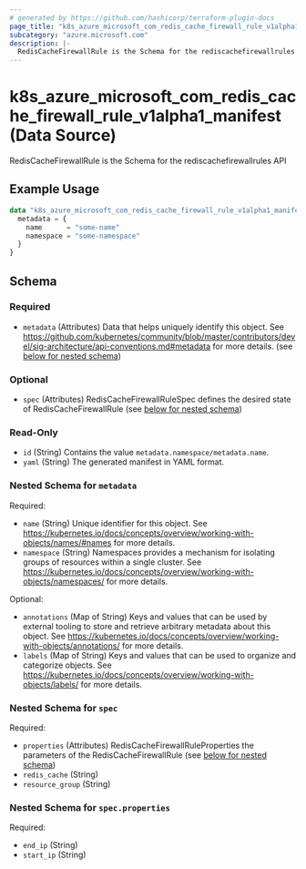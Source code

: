 ```yaml
---
# generated by https://github.com/hashicorp/terraform-plugin-docs
page_title: "k8s_azure_microsoft_com_redis_cache_firewall_rule_v1alpha1_manifest Data Source - terraform-provider-k8s"
subcategory: "azure.microsoft.com"
description: |-
  RedisCacheFirewallRule is the Schema for the rediscachefirewallrules API
---
```


# k8s_azure_microsoft_com_redis_cache_firewall_rule_v1alpha1_manifest (Data Source)

RedisCacheFirewallRule is the Schema for the rediscachefirewallrules API

## Example Usage

```terraform
data "k8s_azure_microsoft_com_redis_cache_firewall_rule_v1alpha1_manifest" "example" {
  metadata = {
    name      = "some-name"
    namespace = "some-namespace"
  }
}
```

<!-- schema generated by tfplugindocs -->
## Schema

### Required

- `metadata` (Attributes) Data that helps uniquely identify this object. See https://github.com/kubernetes/community/blob/master/contributors/devel/sig-architecture/api-conventions.md#metadata for more details. (see [below for nested schema](#nestedatt--metadata))

### Optional

- `spec` (Attributes) RedisCacheFirewallRuleSpec defines the desired state of RedisCacheFirewallRule (see [below for nested schema](#nestedatt--spec))

### Read-Only

- `id` (String) Contains the value `metadata.namespace/metadata.name`.
- `yaml` (String) The generated manifest in YAML format.

<a id="nestedatt--metadata"></a>
### Nested Schema for `metadata`

Required:

- `name` (String) Unique identifier for this object. See https://kubernetes.io/docs/concepts/overview/working-with-objects/names/#names for more details.
- `namespace` (String) Namespaces provides a mechanism for isolating groups of resources within a single cluster. See https://kubernetes.io/docs/concepts/overview/working-with-objects/namespaces/ for more details.

Optional:

- `annotations` (Map of String) Keys and values that can be used by external tooling to store and retrieve arbitrary metadata about this object. See https://kubernetes.io/docs/concepts/overview/working-with-objects/annotations/ for more details.
- `labels` (Map of String) Keys and values that can be used to organize and categorize objects. See https://kubernetes.io/docs/concepts/overview/working-with-objects/labels/ for more details.


<a id="nestedatt--spec"></a>
### Nested Schema for `spec`

Required:

- `properties` (Attributes) RedisCacheFirewallRuleProperties the parameters of the RedisCacheFirewallRule (see [below for nested schema](#nestedatt--spec--properties))
- `redis_cache` (String)
- `resource_group` (String)

<a id="nestedatt--spec--properties"></a>
### Nested Schema for `spec.properties`

Required:

- `end_ip` (String)
- `start_ip` (String)
